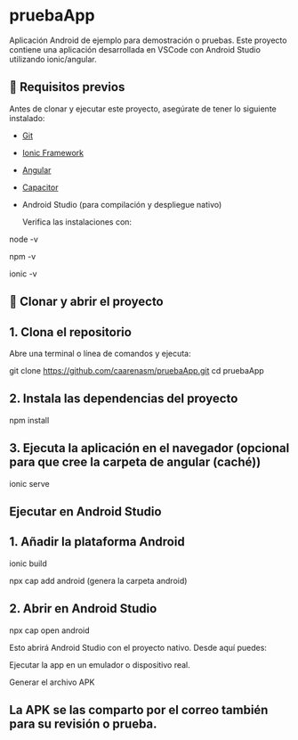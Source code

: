 # pruebaApp

Aplicación Android de ejemplo para demostración o pruebas. Este proyecto contiene una aplicación desarrollada en VSCode con Android Studio utilizando ionic/angular.

## 🧰 Requisitos previos

Antes de clonar y ejecutar este proyecto, asegúrate de tener lo siguiente instalado:

- [Git](https://git-scm.com/)
- [Ionic Framework](https://ionicframework.com/)
- [Angular](https://angular.io/)
- [Capacitor](https://capacitorjs.com/)
- Android Studio (para compilación y despliegue nativo)

  Verifica las instalaciones con:


node -v

npm -v

ionic -v

## 🚀 Clonar y abrir el proyecto

## 1. **Clona el repositorio**

   Abre una terminal o línea de comandos y ejecuta:

   git clone https://github.com/caarenasm/pruebaApp.git
   cd pruebaApp

## 2. Instala las dependencias del proyecto

npm install

## 3. Ejecuta la aplicación en el navegador (opcional para que cree la carpeta de angular (caché))

ionic serve

## Ejecutar en Android Studio

## 1. Añadir la plataforma Android

ionic build

npx cap add android (genera la carpeta android)

## 2. Abrir en Android Studio

npx cap open android

Esto abrirá Android Studio con el proyecto nativo. Desde aquí puedes:

Ejecutar la app en un emulador o dispositivo real.

Generar el archivo APK

## La APK se las comparto por el correo también para su revisión o prueba.
